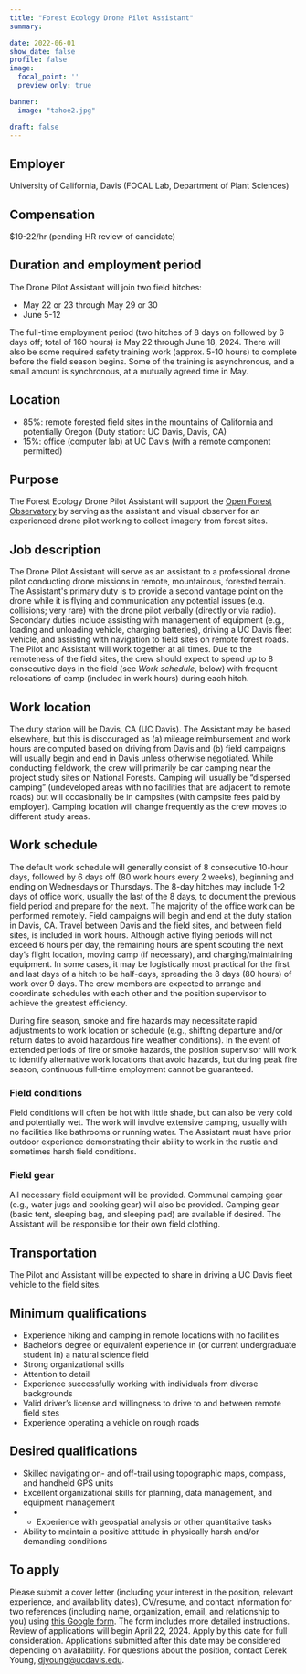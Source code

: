 ```yaml
---
title: "Forest Ecology Drone Pilot Assistant"
summary:

date: 2022-06-01
show_date: false
profile: false
image:
  focal_point: ''
  preview_only: true

banner:
  image: "tahoe2.jpg"

draft: false
---
```


## **Employer**

University of California, Davis (FOCAL Lab, Department of Plant Sciences)

## **Compensation**

$19-22/hr (pending HR review of candidate)

## **Duration and employment period**

The Drone Pilot Assistant will join two field hitches:
- May 22 or 23 through May 29 or 30
- June 5-12

The full-time employment period (two hitches of 8 days on followed by 6 days off; total of 160 hours) is May 22 through June 18, 2024. There will also be some required safety training work (approx. 5-10 hours) to complete before the field season begins. Some of the training is asynchronous, and a small amount is synchronous, at a mutually agreed time in May.

## **Location**

- 85%: remote forested field sites in the mountains of California and potentially Oregon (Duty station: UC Davis, Davis, CA)
- 15%: office (computer lab) at UC Davis (with a remote component permitted)

## **Purpose**

The Forest Ecology Drone Pilot Assistant will support the [Open Forest Observatory](https://openforestobservatory.org/) by serving as the assistant and visual observer for an experienced drone pilot working to collect imagery from forest sites.

## **Job description**

The Drone Pilot Assistant will serve as an assistant to a professional drone pilot conducting drone missions in remote, mountainous, forested terrain. The Assistant's primary duty is to provide a second vantage point on the drone while it is flying and communication any potential issues (e.g. collisions; very rare) with the drone pilot verbally (directly or via radio). Secondary duties include assisting with management of equipment (e.g., loading and unloading vehicle, charging batteries), driving a UC Davis fleet vehicle, and assisting with navigation to field sites on remote forest roads. The Pilot and Assistant will work together at all times. Due to the remoteness of the field sites, the crew should expect to spend up to 8 consecutive days in the field (see *Work schedule*, below) with frequent relocations of camp (included in work hours) during each hitch.

## **Work location**

The duty station will be Davis, CA (UC Davis). The Assistant may be based elsewhere, but this is discouraged as (a) mileage reimbursement and work hours are computed based on driving from Davis and (b) field campaigns will usually begin and end in Davis unless otherwise negotiated. While conducting fieldwork, the crew will primarily be car camping near the project study sites on National Forests. Camping will usually be “dispersed camping” (undeveloped areas with no facilities that are adjacent to remote roads) but will occasionally be in campsites (with campsite fees paid by employer). Camping location will change frequently as the crew moves to different study areas.

## **Work schedule**

The default work schedule will generally consist of 8 consecutive 10-hour days, followed by 6 days off (80 work hours every 2 weeks), beginning and ending on Wednesdays or Thursdays. The 8-day hitches may include 1-2 days of office work, usually the last of the 8 days, to document the previous field period and prepare for the next. The majority of the office work can be performed remotely. Field campaigns will begin and end at the duty station in Davis, CA. Travel between Davis and the field sites, and between field sites, is included in work hours. Although active flying periods will not exceed 6 hours per day, the remaining hours are spent scouting the next day’s flight location, moving camp (if necessary), and charging/maintaining equipment. In some cases, it may be logistically most practical for the first and last days of a hitch to be half-days, spreading the 8 days (80 hours) of work over 9 days. The crew members are expected to arrange and coordinate schedules with each other and the position supervisor to achieve the greatest efficiency.

During fire season, smoke and fire hazards may necessitate rapid adjustments to work location or schedule (e.g., shifting departure and/or return dates to avoid hazardous fire weather conditions). In the event of extended periods of fire or smoke hazards, the position supervisor will work to identify alternative work locations that avoid hazards, but during peak fire season, continuous full-time employment cannot be guaranteed.

### **Field conditions**

Field conditions will often be hot with little shade, but can also be very cold and potentially wet. The work will involve extensive camping, usually with no facilities like bathrooms or running water. The Assistant must have prior outdoor experience demonstrating their ability to work in the rustic and sometimes harsh field conditions.

### **Field gear**

All necessary field equipment will be provided. Communal camping gear (e.g., water jugs and cooking gear) will also be provided. Camping gear (basic tent, sleeping bag, and sleeping pad) are available if desired. The Assistant will be responsible for their own field clothing.

## **Transportation**

The Pilot and Assistant will be expected to share in driving a UC Davis fleet vehicle to the field sites.

## **Minimum qualifications**

- Experience hiking and camping in remote locations with no facilities
- Bachelor’s degree or equivalent experience in (or current undergraduate student in) a natural science field
- Strong organizational skills
- Attention to detail
- Experience successfully working with individuals from diverse backgrounds
- Valid driver’s license and willingness to drive to and between remote field sites
- Experience operating a vehicle on rough roads

## **Desired qualifications**

- Skilled navigating on- and off-trail using topographic maps, compass, and handheld GPS units
- Excellent organizational skills for planning, data management, and equipment management
- - Experience with geospatial analysis or other quantitative tasks
- Ability to maintain a positive attitude in physically harsh and/or demanding conditions

## **To apply**

Please submit a cover letter (including your interest in the position, relevant experience, and availability dates), CV/resume, and contact information for two references (including name, organization, email, and relationship to you) using [this Google form](https://forms.gle/TA3Azou5BhwtqmPn9). The form includes more detailed instructions. Review of applications will begin April 22, 2024. Apply by this date for full consideration. Applications submitted after this date may be considered depending on availability. For questions about the position, contact Derek Young, djyoung@ucdavis.edu.

<br>